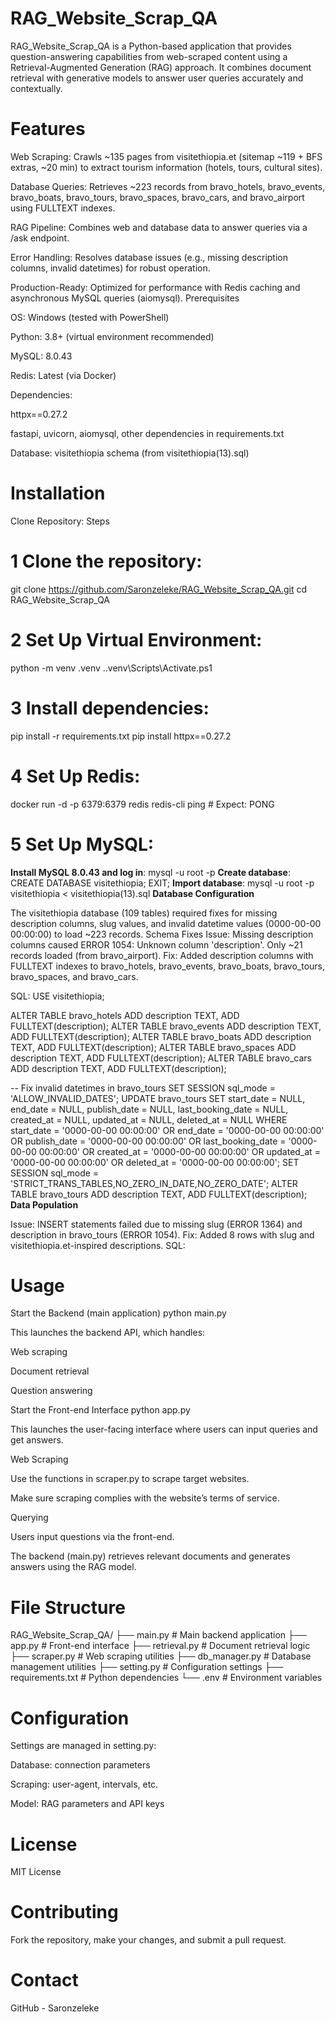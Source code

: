 # RAG_Website_Scrap_QA

RAG_Website_Scrap_QA is a Python-based application that provides question-answering capabilities from web-scraped content using a Retrieval-Augmented Generation (RAG) approach.
It combines document retrieval with generative models to answer user queries accurately and contextually.

# Features





Web Scraping: Crawls ~135 pages from visitethiopia.et (sitemap ~119 + BFS extras, ~20 min) to extract tourism information (hotels, tours, cultural sites).



Database Queries: Retrieves ~223 records from bravo_hotels, bravo_events, bravo_boats, bravo_tours, bravo_spaces, bravo_cars, and bravo_airport using FULLTEXT indexes.



RAG Pipeline: Combines web and database data to answer queries via a /ask endpoint.



Error Handling: Resolves database issues (e.g., missing description columns, invalid datetimes) for robust operation.



Production-Ready: Optimized for performance with Redis caching and asynchronous MySQL queries (aiomysql).
Prerequisites





OS: Windows (tested with PowerShell)



Python: 3.8+ (virtual environment recommended)



MySQL: 8.0.43



Redis: Latest (via Docker)



Dependencies:





httpx==0.27.2



fastapi, uvicorn, aiomysql, other dependencies in requirements.txt



Database: visitethiopia schema (from visitethiopia(13).sql)
# Installation
Clone Repository:
Steps

# 1 Clone the repository:

git clone https://github.com/Saronzeleke/RAG_Website_Scrap_QA.git
cd RAG_Website_Scrap_QA

# 2 Set Up Virtual Environment:
python -m venv .venv
.\.venv\Scripts\Activate.ps1

# 3 Install dependencies:
pip install -r requirements.txt
pip install httpx==0.27.2
# 4 Set Up Redis:
docker run -d -p 6379:6379 redis
redis-cli ping  # Expect: PONG
# 5 Set Up MySQL:
**Install MySQL 8.0.43 and log in**:
mysql -u root -p
**Create database**:
CREATE DATABASE visitethiopia;
EXIT;
**Import database**:
mysql -u root -p visitethiopia < visitethiopia(13).sql
**Database Configuration**

The visitethiopia database (109 tables) required fixes for missing description columns, slug values, and invalid datetime values (0000-00-00 00:00:00) to load ~223 records.
Schema Fixes
Issue: Missing description columns caused ERROR 1054: Unknown column 'description'. Only ~21 records loaded (from bravo_airport).
Fix: Added description columns with FULLTEXT indexes to bravo_hotels, bravo_events, bravo_boats, bravo_tours, bravo_spaces, and bravo_cars.



SQL:
USE visitethiopia;

ALTER TABLE bravo_hotels ADD description TEXT, ADD FULLTEXT(description);
ALTER TABLE bravo_events ADD description TEXT, ADD FULLTEXT(description);
ALTER TABLE bravo_boats ADD description TEXT, ADD FULLTEXT(description);
ALTER TABLE bravo_spaces ADD description TEXT, ADD FULLTEXT(description);
ALTER TABLE bravo_cars ADD description TEXT, ADD FULLTEXT(description);

-- Fix invalid datetimes in bravo_tours
SET SESSION sql_mode = 'ALLOW_INVALID_DATES';
UPDATE bravo_tours 
SET 
    start_date = NULL,
    end_date = NULL,
    publish_date = NULL,
    last_booking_date = NULL,
    created_at = NULL,
    updated_at = NULL,
    deleted_at = NULL
WHERE 
    start_date = '0000-00-00 00:00:00' OR 
    end_date = '0000-00-00 00:00:00' OR 
    publish_date = '0000-00-00 00:00:00' OR 
    last_booking_date = '0000-00-00 00:00:00' OR 
    created_at = '0000-00-00 00:00:00' OR 
    updated_at = '0000-00-00 00:00:00' OR 
    deleted_at = '0000-00-00 00:00:00';
SET SESSION sql_mode = 'STRICT_TRANS_TABLES,NO_ZERO_IN_DATE,NO_ZERO_DATE';
ALTER TABLE bravo_tours ADD description TEXT, ADD FULLTEXT(description);
**Data Population**

Issue: INSERT statements failed due to missing slug (ERROR 1364) and description in bravo_tours (ERROR 1054).
Fix: Added 8 rows with slug and visitethiopia.et-inspired descriptions.
SQL:
# Usage
Start the Backend (main application)
python main.py


This launches the backend API, which handles:

Web scraping

Document retrieval

Question answering

Start the Front-end Interface
python app.py


This launches the user-facing interface where users can input queries and get answers.

Web Scraping

Use the functions in scraper.py to scrape target websites.

Make sure scraping complies with the website’s terms of service.

Querying

Users input questions via the front-end.

The backend (main.py) retrieves relevant documents and generates answers using the RAG model.

# File Structure
RAG_Website_Scrap_QA/
├── main.py               # Main backend application
├── app.py                # Front-end interface
├── retrieval.py          # Document retrieval logic
├── scraper.py            # Web scraping utilities
├── db_manager.py         # Database management utilities
├── setting.py            # Configuration settings
├── requirements.txt      # Python dependencies
└── .env                  # Environment variables

# Configuration

Settings are managed in setting.py:

Database: connection parameters

Scraping: user-agent, intervals, etc.

Model: RAG parameters and API keys

# License

MIT License

# Contributing

Fork the repository, make your changes, and submit a pull request.

# Contact

GitHub - Saronzeleke
